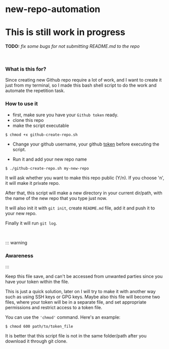 new-repo-automation
=                  

# This is still work in progress
**TODO:** *fix some bugs for not submitting README.md to the repo*


<br />

### What is this for? ###
Since creating new Github repo require a lot of work, 
and I want to create it just from my terminal, 
so I made this bash shell script to do the work and automate the repetition task.



### How to use it ###
* first, make sure you have your `Github token` ready.
* clone this repo
* make the script executable
```
$ chmod +x github-create-repo.sh
```

* Change your github username, your github [token](https://docs.github.com/en/authentication/keeping-your-account-and-data-secure/managing-your-personal-access-tokens) before executing the script.

* Run it and add your new repo name
```
$ ./github-create-repo.sh my-new-repo
```

It will ask whether you want to make this repo public (Y/n). 
If you choose 'n', it will make it private repo.

After that, this script will make a new directory in your current dir/path, 
with the name of the new repo that you type just now.

It will also init it with `git init`, create `README.md` file, 
add it and push it to your new repo.

Finally it will run `git log`.



<br />

::: warning
### Awareness ###
:::

Keep this file save, and can't be accessed from unwanted parties since you have your token within the file.

This is just a quick solution, later on I will try to make it with another way such as using SSH keys or GPG keys. Maybe also this file will become two files, where your token will be in a separate file, and set appropriate permissions and restrict access to a token file.

You can use the `'chmod'` command. Here's an example:
```
$ chmod 600 path/to/token_file
```

It is better that this script file is not in the same folder/path after you download it through git clone.


<br />


